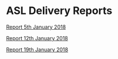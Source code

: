 # ASL Delivery Reports

[Report 5th January 2018](report05012018.md)

[Report 12th January 2018](report12012018.md)

[Report 19th January 2018](report19012018.md)


